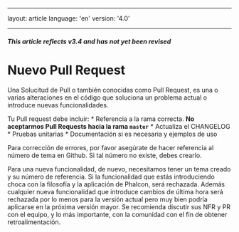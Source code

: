 * * *

layout: article language: 'en' version: '4.0'

* * *

<h5 class="alert alert-warning">This article reflects v3.4 and has not yet been revised</h5>

# Nuevo Pull Request

Una Solucitud de Pull o también conocidas como Pull Request, es una o varias alteraciones en el código que soluciona un problema actual o introduce nuevas funcionalidades.

Tu Pull request debe incluir: * Referencia a la rama correcta. **No aceptarmos Pull Requests hacia la rama `master`** * Actualiza el CHANGELOG * Pruebas unitarias * Documentación si es necesaria y ejemplos de uso

Para corrección de errores, por favor asegúrate de hacer referencia al número de tema en Github. Si tal número no existe, debes crearlo.

Para una nueva funcionalidad, de nuevo, necesitamos tener un tema creado y su número de referencia. Si la funcionalidad que estás introduciendo choca con la filosofía y la aplicación de Phalcon, será rechazada. Además cualquier nueva funcionalidad que introduce cambios de última hora será rechazada por lo menos para la versión actual pero muy bien podría aplicarse en la próxima versión mayor. Se recomienda discutir sus NFR y PR con el equipo, y lo más importante, con la comunidad con el fin de obtener retroalimentación.